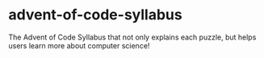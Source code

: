 # advent-of-code-syllabus
The Advent of Code Syllabus that not only explains each puzzle, but helps users learn more about computer science!
